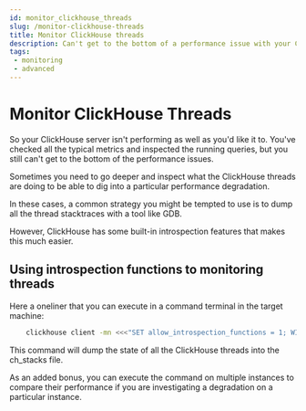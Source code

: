 ```yaml
---
id: monitor_clickhouse_threads
slug: /monitor-clickhouse-threads
title: Monitor ClickHouse threads
description: Can't get to the bottom of a performance issue with your ClickHouse server? Here's how to monitor ClickHouse threads to find performance killers.
tags: 
 - monitoring
 - advanced
---
```


# Monitor ClickHouse Threads
So your ClickHouse server isn't performing as well as you'd like it to. You've checked all the typical metrics and inspected the running queries, but you still can't get to the bottom of the performance issues.

Sometimes you need to go deeper and inspect what the ClickHouse threads are doing to be able to dig
into a particular performance degradation.

In these cases, a common strategy you might be tempted to use is to dump all the thread stacktraces with a tool like GDB. 

However, ClickHouse has some built-in introspection features that makes this much easier.

## Using introspection functions to monitoring threads
Here a oneliner that you can execute in a command terminal in the target machine:

```bash
    clickhouse client -mn <<<"SET allow_introspection_functions = 1; WITH arrayMap(x -> demangle(addressToSymbol(x)), trace) AS all SELECT thread_name, thread_id, query_id, arrayStringConcat(all, '\n') AS res FROM system.stack_trace format Vertical" > ch_stacks
```

This command will dump the state of all the ClickHouse threads into the ch_stacks file. 

As an added bonus, you can execute the command on multiple instances to compare their performance if you are investigating a degradation on a particular instance.
